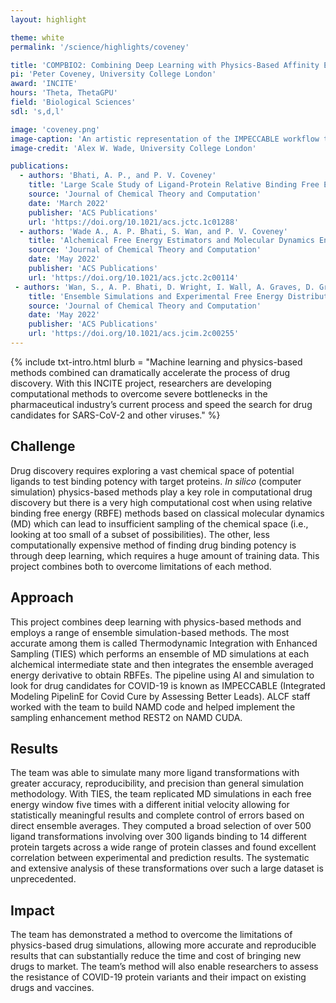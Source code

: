```yaml
---
layout: highlight

theme: white
permalink: '/science/highlights/coveney'

title: 'COMPBIO2: Combining Deep Learning with Physics-Based Affinity Estimation 2'
pi: 'Peter Coveney, University College London'
award: 'INCITE'
hours: 'Theta, ThetaGPU'
field: 'Biological Sciences'
sdl: 's,d,l'

image: 'coveney.png' 
image-caption: 'An artistic representation of the IMPECCABLE workflow that constructively combines physics-based simulations and machine learning approaches to accelerate the process of compound screening in drug discovery.'
image-credit: 'Alex W. Wade, University College London'

publications:
  - authors: 'Bhati, A. P., and P. V. Coveney'
    title: 'Large Scale Study of Ligand-Protein Relative Binding Free Energy Calculations: Actionable Predictions from Statistically Robust Protocols'
    source: 'Journal of Chemical Theory and Computation'
    date: 'March 2022'
    publisher: 'ACS Publications'
    url: 'https://doi.org/10.1021/acs.jctc.1c01288'
  - authors: 'Wade A., A. P. Bhati, S. Wan, and P. V. Coveney'
    title: 'Alchemical Free Energy Estimators and Molecular Dynamics Engines: Accuracy, Precision and Reproducibility'
    source: 'Journal of Chemical Theory and Computation'
    date: 'May 2022'
    publisher: 'ACS Publications'
    url: 'https://doi.org/10.1021/acs.jctc.2c00114'
 - authors: 'Wan, S., A. P. Bhati, D. Wright, I. Wall, A. Graves, D. Green, and P. V. Coveney'
    title: 'Ensemble Simulations and Experimental Free Energy Distributions: Evaluation and Characterization of Isoxazole Amides as SMYD3 Inhibitors'
    source: 'Journal of Chemical Theory and Computation'
    date: 'May 2022'
    publisher: 'ACS Publications'
    url: 'https://doi.org/10.1021/acs.jcim.2c00255'
--- 
```

    


{% include txt-intro.html 
    blurb = "Machine learning and physics-based methods combined can dramatically accelerate the process of drug discovery. With this INCITE project, researchers are developing computational methods to overcome severe bottlenecks in the pharmaceutical industry’s current process and speed the search for drug candidates for SARS-CoV-2 and other viruses."
%}



## Challenge

Drug discovery requires exploring a vast chemical space of potential ligands to test binding potency with target proteins. *In silico* (computer simulation) physics-based methods play a key role in computational drug discovery but there is a very high computational cost when using relative binding free energy (RBFE) methods based on classical molecular dynamics (MD) which can lead to insufficient sampling of the chemical space (i.e., looking at too small of a subset of possibilities). The other, less computationally expensive method of finding drug binding potency is through deep learning, which requires a huge amount of training data. This project combines both to overcome limitations of each method. 



## Approach

This project combines deep learning with physics-based methods and employs a range of ensemble simulation-based methods. The most accurate among them is called Thermodynamic Integration with Enhanced Sampling (TIES) which performs an ensemble of MD simulations at each alchemical intermediate state and then integrates the ensemble averaged energy derivative to obtain RBFEs. The pipeline using AI and simulation to look for drug candidates for COVID-19 is known as IMPECCABLE (Integrated Modeling PipelinE for Covid Cure by Assessing Better Leads). ALCF staff worked with the team to build NAMD code and helped implement the sampling enhancement method REST2 on NAMD CUDA.



## Results

The team was able to simulate many more ligand transformations with greater accuracy, reproducibility, and precision than general simulation methodology. With TIES, the team replicated MD simulations in each free energy window five times with a different initial velocity allowing for statistically meaningful results and complete control of errors based on direct ensemble averages. They computed a broad selection of over 500 ligand transformations involving over 300 ligands binding to 14 different protein targets across a wide range of protein classes and found excellent correlation between experimental and prediction results. The systematic and extensive analysis of these transformations over such a large dataset is unprecedented. 



## Impact

The team has demonstrated a method to overcome the limitations of physics-based drug simulations, allowing more accurate and reproducible results that can substantially reduce the time and cost of bringing new drugs to market. The team’s method will also enable researchers to assess the resistance of COVID-19 protein variants and their impact on existing drugs and vaccines.  
